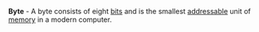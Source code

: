 **Byte** - A byte consists of eight [bits](/docs/Definitions/Bit) and is the smallest [addressable](docs/Definitions/Memory%20Address.md) unit of [memory](docs/Definitions/Memory.md) in a modern computer.
